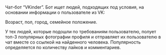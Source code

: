 Чат-бот “VKinder”. Бот ищет людей, подходящих под условия, на основании информации о пользователе из VK:

Возраст,
пол,
город,
семейное положение.

У тех людей, которые подошли по требованиям пользователю, полует топ-3 популярных фотографии профиля и отправляет их пользователю в чат вместе со ссылкой на найденного человека.
Популярность определяется по количеству лайков и комментариев.